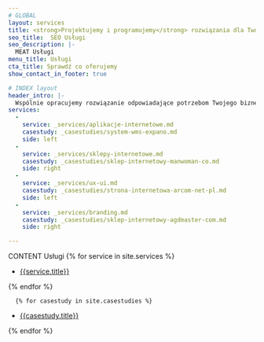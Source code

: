 ```yaml
---
# GLOBAL 
layout: services
title: <strong>Projektujemy i programujemy</strong> rozwiązania dla Twojego biznesu
seo_title:  SEO Usługi
seo_description: |-
  MEAT Usługi
menu_title: Usługi
cta_title: Sprawdź co oferujemy
show_contact_in_footer: true

# INDEX layout
header_intro: |-
  Wspólnie opracujemy rozwiązanie odpowiadające potrzebom Twojego biznesu. Dzięki dobrze dopasowanym narzędziom wykorzystasz wszystkie możliwości do rozwoju i przeniesiesz swoją firmę lub startup na wyższy poziom.
services:
  -
    service: _services/aplikacje-internetowe.md
    casestudy: _casestudies/system-wms-expano.md
    side: left
  -
    service: _services/sklepy-internetowe.md
    casestudy: _casestudies/sklep-internetowy-manwoman-co.md
    side: right
  -
    service: _services/ux-ui.md
    casestudy: _casestudies/strona-internetowa-arcom-net-pl.md
    side: left 
  -
    service: _services/branding.md
    casestudy: _casestudies/sklep-internetowy-agdmaster-com.md
    side: right

---
```

CONTENT Usługi
      {% for service in site.services %}
  <ul>
    <li><a href="{{service.url}}">{{service.title}}</a></li>    
  </ul>                         
  {% endfor %}
  
      {% for casestudy in site.casestudies %}
  <ul>
    <li><a href="{{casestudy.url}}">{{casestudy.title}}</a></li>        
  </ul>                     
  {% endfor %}